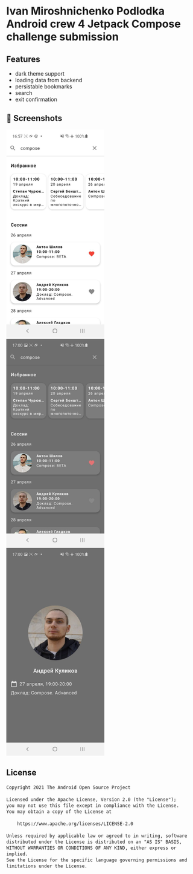 # Ivan Miroshnichenko Podlodka Android crew 4 Jetpack Compose challenge submission

## Features
- dark theme support
- loading data from backend
- persistable bookmarks
- search
- exit confirmation

## :camera_flash: Screenshots
<img src="/screenshots/screenshot_1.jpeg" width="260">&emsp;<img src="/screenshots/screenshot_2.jpeg" width="260">&emsp;<img src="/screenshots/screenshot_3.jpeg" width="260">

## License
```
Copyright 2021 The Android Open Source Project

Licensed under the Apache License, Version 2.0 (the "License");
you may not use this file except in compliance with the License.
You may obtain a copy of the License at

    https://www.apache.org/licenses/LICENSE-2.0

Unless required by applicable law or agreed to in writing, software
distributed under the License is distributed on an "AS IS" BASIS,
WITHOUT WARRANTIES OR CONDITIONS OF ANY KIND, either express or implied.
See the License for the specific language governing permissions and
limitations under the License.
```